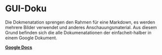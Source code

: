 # GUI-Doku

Die Dokmenatation sprengen den Rahmen für eine Markdown, es werden mehrere Bilder verwendet und anderes Anschauungsmaterial.
Aus diesem Grund befinden sich die alle Dokumenatationen der einfacheit-halber in einem Google Dokument.

**[Google Docs]([https://docs.google.com/document/d/1JMGLcfbs8KzxF_zfKBePersd-7iInHD2hQcOE3sAdLk/edit?tab=t.0#heading=h.nhkrx8i5d2i6](https://docs.google.com/document/d/1cw-v-YGeTcAKWmvS_XI-Pzev7BLqxlVeBSGfPffx408/edit?tab=t.0#heading=h.vyzxfk53efur))**
